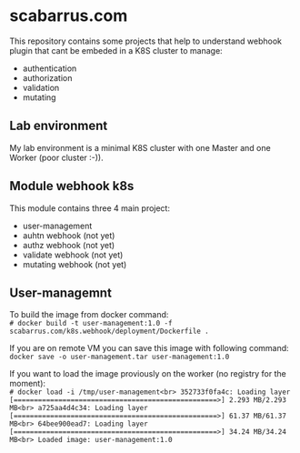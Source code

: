 # scabarrus.com
This repository contains some projects that help to understand webhook plugin that cant be embeded in a K8S cluster to manage:
- authentication
- authorization
- validation
- mutating

## Lab environment
My lab environment is a minimal K8S cluster with one Master and one Worker (poor cluster :-)).

## Module webhook k8s

This module contains three 4 main project:
- user-management 
- auhtn webhook (not yet)
- authz webhook (not yet)
- validate webhook (not yet)
- mutating webhook (not yet)

## User-managemnt
To build the image from docker command:<br>
`# docker build -t user-management:1.0 -f scabarrus.com/k8s.webhook/deployment/Dockerfile . `

If you are on remote VM you can save this image with following command:
`docker save -o user-management.tar user-management:1.0`

If you want to load the image proviously on the worker (no registry for the moment):<br>
`# docker load -i /tmp/user-management<br>
352733f0fa4c: Loading layer [==================================================>] 2.293 MB/2.293 MB<br>
a725aa4d4c34: Loading layer [==================================================>] 61.37 MB/61.37 MB<br>
64bee900ead7: Loading layer [==================================================>] 34.24 MB/34.24 MB<br>
Loaded image: user-management:1.0`<br>

